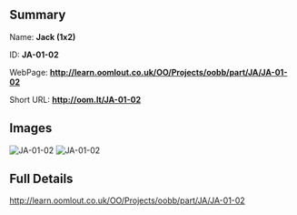 

## Summary
 
Name: __Jack (1x2)__

ID: __JA-01-02__

WebPage: __http://learn.oomlout.co.uk/OO/Projects/oobb/part/JA/JA-01-02__

Short URL: __http://oom.lt/JA-01-02__


## Images
![JA-01-02](http://oomlout.com/oobb-gen/parts/JA/JA-01-02/JA-01-02_01_420.jpg)
![JA-01-02](http://oomlout.com/oobb-gen/parts/JA/JA-01-02/JA-01-02_420.png)




## Full Details

 http://learn.oomlout.co.uk/OO/Projects/oobb/part/JA/JA-01-02

